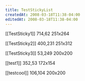 ```yaml
---
title: TestStickyList
createdAt: 2008-03-18T11:38-04:00
editedAt: 2008-03-18T11:38-04:00
---
```


[[TestSticky1]] 714,62 251x264

[[TestSticky2]] 400,231 251x312

[[TestSticky3]] 53,249 200x200

[[test1]] 352,53 172x154

[[testcool]] 106,104 200x200


